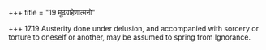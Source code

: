 +++
title = "19 मूढग्राहेणात्मनो"

+++
17.19 Austerity done under delusion, and accompanied with sorcery or
torture to oneself or another, may be assumed to spring from Ignorance.

